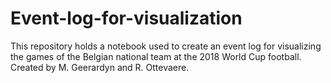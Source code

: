 # Event-log-for-visualization
This repository holds a notebook used to create an event log for visualizing the games of the Belgian national team at the 2018 World Cup football.
Created by M. Geerardyn and R. Ottevaere.
